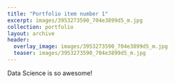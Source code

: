 ```yaml
---
title: "Portfolio item number 1"
excerpt: images/3953273590_704e3899d5_m.jpg
collection: portfolio
layout: archive
header: 
  overlay_image: images/3953273590_704e3899d5_m.jpg
  teaser: images/3953273590_704e3899d5_m.jpg
---
```


Data Science is so awesome!